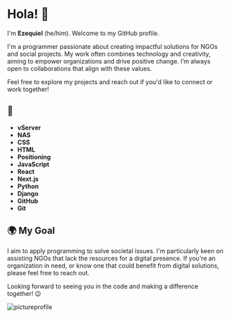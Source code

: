 # Hola! 👋

I'm **Ezequiel** (he/him). Welcome to my GitHub profile.

I'm a programmer passionate about creating impactful solutions for NGOs and social projects. My work often combines technology and creativity, aiming to empower organizations and drive positive change. I’m always open to collaborations that align with these values.

Feel free to explore my projects and reach out if you'd like to connect or work together!

## 🌱 
- **vServer**
- **NAS**
- **CSS**
- **HTML**
- **Positioning**
- **JavaScript**
- **React**
- **Next.js**
- **Python**
- **Django**
- **GitHub**
- **Git**

## 🌍 My Goal
I aim to apply programming to solve societal issues. I'm particularly keen on assisting NGOs that lack the resources for a digital presence. If you're an organization in need, or know one that could benefit from digital solutions, please feel free to reach out.

Looking forward to seeing you in the code and making a difference together! 😉


![pictureprofile](https://gifdb.com/images/thumbnail/coding-animated-laptop-flow-stream-ja04010rm5o68zfk.gif)
<!--
**ezecodo/ezecodo** is a ✨ _special_ ✨ repository because its `README.md` (this file) appears on your GitHub profile.

Here are some ideas to get you started:

- 🔭 I’m currently working on ...
- 🌱 I’m currently learning ...
- 👯 I’m looking to collaborate on ...
- 🤔 I’m looking for help with ...
- 💬 Ask me about ...
- 📫 How to reach me: ...
- 😄 Pronouns: ...
- ⚡ Fun fact: ...
-->
